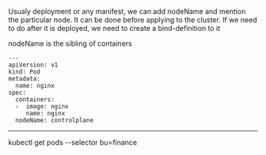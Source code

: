 Usualy deployment or any manifest, we can add nodeName and mention the particular node.  It can be done before applying to the cluster.
If we need to do after it is deployed, we need to create a bind-definition to it 

nodeName is the sibling of containers


```
---
apiVersion: v1
kind: Pod
metadata:
  name: nginx
spec:
  containers:
  -  image: nginx
     name: nginx
  nodeName: controlplane
```

----
kubectl get pods --selector bu=finance
